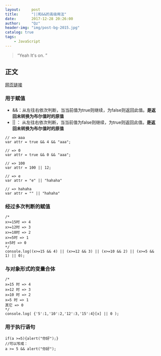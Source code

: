 ```yaml
---
layout:     post
title:      "||和&&的高级用法"
date:       2017-12-28 20:26:00
author:     "Qz"
header-img: "img/post-bg-2015.jpg"
catalog: true
tags:
    - JavaScript
---
```


> “Yeah It's on. ”


## 正文


[网页链接](https://segmentfault.com/a/1190000002454280)


### 用于赋值
* &&：从左往右依次判断，当当前值为true则继续，为false则返回此值。**是返回未转换为布尔值时的原值**
* || ： 从左往右依次判断，当当前值为false则继续，为true则返回此值。**是返回未转换为布尔值时的原值**





```
// => aaa
var attr = true && 4 && "aaa";

// => 0
var attr = true && 0 && "aaa";
```







```
// => 100
var attr = 100 || 12;

// => e
var attr = "e" || "hahaha"

// => hahaha
var attr = "" || "hahaha"
```

### 经过多次判断的赋值




```
/*
x>=15时 => 4
x>=12时 => 3
x>=10时 => 2
x>=5时 => 1
x<5时 => 0
*/
console.log((x>=15 && 4) || (x>=12 && 3) || (x>=10 && 2) || (x>=5 && 1) || 0);
```


### 与对象形式的变量合体



```
/*
x=15 时 => 4
x=12 时 => 3
x=10 时 => 2
x=5 时 => 1
其它 => 0
*/
console.log( {'5':1,'10':2,'12':3,'15':4}[x] || 0 );
```

### 用于执行语句






```
if(a >=5){alert("你好");}
//可以写成： 
a >= 5 && alert("你好");
```

